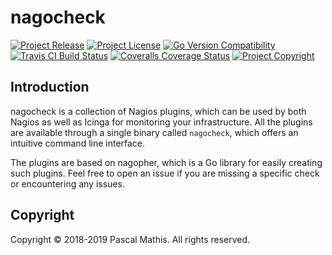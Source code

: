 # nagocheck

[![Project Release](https://img.shields.io/github/release/snapserv/nagocheck.svg)](https://github.com/snapserv/nagocheck/releases/latest)
[![Project License](https://img.shields.io/badge/license-GPL--3.0-blue.svg)](https://github.com/snapserv/nagocheck/LICENSE.txt)
[![Go Version Compatibility](https://img.shields.io/badge/go_version-1.11_--_1.12-brightgreen.svg)](https://golang.org/)
[![Travis CI Build Status](https://img.shields.io/travis/snapserv/nagocheck/master.svg)](https://travis-ci.org/snapserv/nagocheck)
[![Coveralls Coverage Status](https://img.shields.io/coveralls/github/snapserv/nagocheck/master.svg)](https://coveralls.io/github/snapserv/nagocheck?branch=master)
[![Project Copyright](http://img.shields.io/badge/copyright-Pascal_Mathis-lightgrey.svg)](https://www.pascalmathis.com/)

## Introduction

nagocheck is a collection of Nagios plugins, which can be used by both Nagios
as well as Icinga for monitoring your infrastructure. All the plugins are
available through a single binary called `nagocheck`, which offers an intuitive
command line interface.

The plugins are based on nagopher, which is a Go library for easily creating
such plugins. Feel free to open an issue if you are missing a specific check or
encountering any issues.

## Copyright

Copyright &copy; 2018-2019  Pascal Mathis. All rights reserved.
